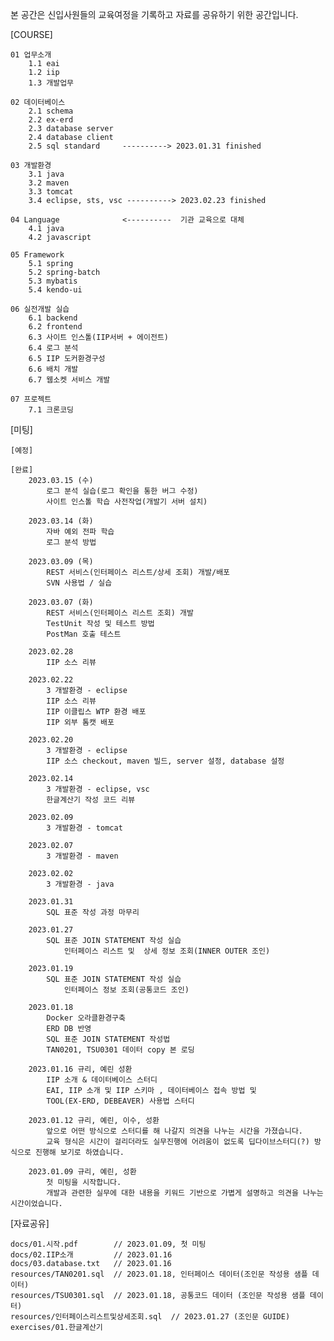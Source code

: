 본 공간은 신입사원들의 교육여정을 기록하고 자료를 공유하기 위한 공간입니다.

[COURSE]

    01 업무소개
        1.1 eai
        1.2 iip
        1.3 개발업무

    02 데이터베이스
        2.1 schema
        2.2 ex-erd
        2.3 database server
        2.4 database client
        2.5 sql standard     ----------> 2023.01.31 finished

    03 개발환경
        3.1 java
        3.2 maven
        3.3 tomcat
        3.4 eclipse, sts, vsc ----------> 2023.02.23 finished

    04 Language              <----------  기관 교육으로 대체
        4.1 java
        4.2 javascript

    05 Framework
        5.1 spring
        5.2 spring-batch
        5.3 mybatis
        5.4 kendo-ui

    06 실전개발 실습
        6.1 backend
        6.2 frontend
        6.3 사이트 인스톨(IIP서버 + 에이전트)
        6.4 로그 분석       
        6.5 IIP 도커환경구성
        6.6 배치 개발
        6.7 웹소켓 서비스 개발

    07 프로젝트
        7.1 크론코딩 

[미팅]

    [예정]

    [완료]
        2023.03.15 (수)
            로그 분석 실습(로그 확인을 통한 버그 수정)
            사이트 인스톨 학습 사전작업(개발기 서버 설치)
            
        2023.03.14 (화)
            자바 예외 전파 학습
            로그 분석 방법

        2023.03.09 (목)
            REST 서비스(인터페이스 리스트/상세 조회) 개발/배포
            SVN 사용법 / 실습

        2023.03.07 (화)
            REST 서비스(인터페이스 리스트 조회) 개발
            TestUnit 작성 및 테스트 방법
            PostMan 호출 테스트

        2023.02.28
            IIP 소스 리뷰

        2023.02.22
            3 개발환경 - eclipse
            IIP 소스 리뷰
            IIP 이클립스 WTP 환경 배포
            IIP 외부 톰캣 배포

        2023.02.20
            3 개발환경 - eclipse
            IIP 소스 checkout, maven 빌드, server 설정, database 설정

        2023.02.14
            3 개발환경 - eclipse, vsc
            한글계산기 작성 코드 리뷰

        2023.02.09
            3 개발환경 - tomcat

        2023.02.07
            3 개발환경 - maven

        2023.02.02
            3 개발환경 - java

        2023.01.31
            SQL 표준 작성 과정 마무리

        2023.01.27
            SQL 표준 JOIN STATEMENT 작성 실습
                인터페이스 리스트 및  상세 정보 조회(INNER OUTER 조인)

        2023.01.19
            SQL 표준 JOIN STATEMENT 작성 실습
                인터페이스 정보 조회(공통코드 조인)

        2023.01.18
            Docker 오라클환경구축
            ERD DB 반영
            SQL 표준 JOIN STATEMENT 작성법
            TAN0201, TSU0301 데이터 copy 본 로딩

        2023.01.16 규리, 예린 성환
            IIP 소개 & 데이터베이스 스터디
            EAI, IIP 소개 및 IIP 스키마 , 데이터베이스 접속 방법 및
            TOOL(EX-ERD, DEBEAVER) 사용법 스터디

        2023.01.12 규리, 예린, 이수, 성환
            앞으로 어떤 방식으로 스터디를 해 나갈지 의견을 나누는 시간을 가졌습니다.
            교육 형식은 시간이 걸리더라도 실무진행에 어려움이 없도록 딥다이브스터디(?) 방식으로 진행해 보기로 하였습니다.

        2023.01.09 규리, 예린, 성환
            첫 미팅을 시작합니다.
            개발과 관련한 실무에 대한 내용을 키워드 기반으로 가볍게 설명하고 의견을 나누는 시간이었습니다.

[자료공유]

    docs/01.시작.pdf        // 2023.01.09, 첫 미팅
    docs/02.IIP소개         // 2023.01.16
    docs/03.database.txt   // 2023.01.16
    resources/TAN0201.sql  // 2023.01.18, 인터페이스 데이터(조인문 작성용 샘플 데이터)
    resources/TSU0301.sql  // 2023.01.18, 공통코드 데이터 (조인문 작성용 샘플 데이터)
    resources/인터페이스리스트및상세조회.sql  // 2023.01.27 (조인문 GUIDE)
    exercises/01.한글계산기
